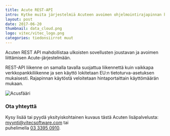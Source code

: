 ```yaml
---
title: Acute REST-API
intro: Kytke muita järjestelmiä Acuteen avoimen ohjelmointirajapinnan kautta.
layout: post
date: 2017-06-20
thumbnail: data_cloud.png
logo: vitec/vitec_logo.png
categories: tiedonsiirrot muut
---
```


Acuten REST API mahdollistaa ulkoisten sovellusten joustavan ja avoimen liittämisen Acute-järjestelmään. 

REST-API liikenne on samalla tavalla suojattua liikennettä kuin vaikkapa verkkopankkiliikenne ja sen käyttö lokitetaan EU:n tietoturva-asetuksen mukaisesti.
Rajapinnan käytöstä veloitetaan hintaportaittain käyttömäärän mukaan.

![Acusfääri](/portfolio/vitec/acute-rest-code.png)

### Ota yhteyttä

Kysy lisää tai pyydä yksityiskohtainen kuvaus tästä Acuten lisäpalvelusta: 
[myynti@vitecsoftware.com](mailto://myynti@vitecsoftware.com) tai  
puhelimella [03 3395 0910](tel://+358333950910).
